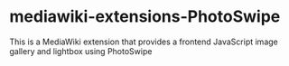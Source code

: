 # mediawiki-extensions-PhotoSwipe
This is a MediaWiki extension that provides a frontend JavaScript image gallery and lightbox using PhotoSwipe
